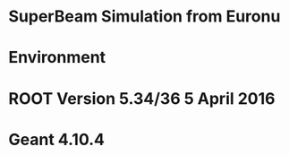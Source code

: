 # SuperBeam Simulation from Euronu

# Environment 
#   ROOT Version   5.34/36      5 April 2016
#   Geant 4.10.4
